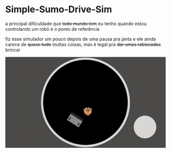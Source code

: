 # Simple-Sumo-Drive-Sim
a principal dificuldade que <s>todo mundo tem</s> eu tenho quando estou controlando um robô é o ponto de referência

fiz esse simulador um pouco depois de uma pausa pra janta e ele ainda carece de <s>quase tudo</s> muitas coisas, mas é legal pra <s>dar umas rabiscadas</s> brincar

![demo](demo.gif)